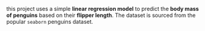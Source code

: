 this project uses a simple **linear regression model** to predict the **body mass of penguins** based on their **flipper length**.
The dataset is sourced from the popular `seaborn` penguins dataset.
